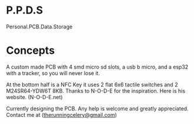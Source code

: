 # P.P.D.S
Personal.PCB.Data.Storage

# Concepts
A custom made PCB with 4 smd micro sd slots, a usb b micro, and a esp32 with a tracker, so you will never lose it.

At the bottom half is a NFC Key it uses 2 flat 6x6 tactile switches and 2 M24SR64-YDW6T 8KB. Thanks to N-O-D-E for the inspiration. Here is his website. (N-O-D-E.net)

Currently designing the PCB. Any help is welcome and greatly appreciated. Contact me at (therunningcelery@gmail.com)
